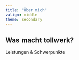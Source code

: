 ```yaml
---
title: "Über mich"
valign: middle
theme: secondary
---
```


## Was macht tollwerk?
Leistungen & Schwerpunkte
